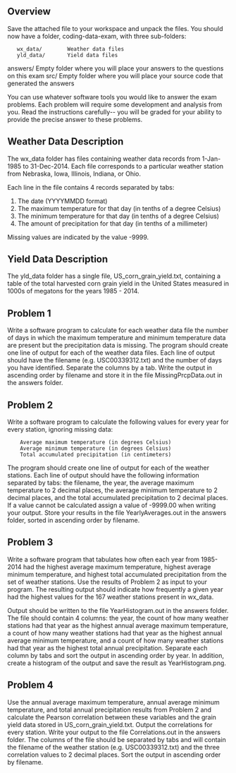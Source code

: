 Overview
--------

Save the attached file to your workspace and unpack the files. You should now have a folder, coding-data-exam, with three sub-folders:

       wx_data/        Weather data files
       yld_data/       Yield data files
answers/        Empty folder where you will place your answers to the questions on this exam
src/            Empty folder where you will place your source code that generated the answers
        
You can use whatever software tools you would like to answer the exam problems. Each problem will require some development and analysis from you. Read the instructions carefully-- you will be graded for your ability to provide the precise answer to these problems.

Weather Data Description
------------------------

The wx_data folder has files containing weather data records from 1-Jan-1985 to 31-Dec-2014. Each file corresponds to a particular weather station from Nebraska, Iowa, Illinois, Indiana, or Ohio. 

Each line in the file contains 4 records separated by tabs: 

1. The date (YYYYMMDD format)
2. The maximum temperature for that day (in tenths of a degree Celsius)
3. The minimum temperature for that day (in tenths of a degree Celsius)
4. The amount of precipitation for that day (in tenths of a millimeter)

Missing values are indicated by the value -9999.

Yield Data Description
----------------------

The yld_data folder has a single file, US_corn_grain_yield.txt, containing a table of the total harvested corn grain yield in the United States measured in 1000s of megatons for the years 1985 - 2014.

Problem 1
---------
Write a software program to calculate for each weather data file the number of days in which the maximum temperature and minimum temperature data are present but the precipitation data is missing. The program should create one line of output for each of the weather data files. Each line of output should have the filename (e.g. USC00339312.txt) and the number of days you have identified. Separate the columns by a tab. Write the output in ascending order by filename and store it in the file MissingPrcpData.out in the answers folder.


Problem 2
---------
Write a software program to calculate the following values for every year for every station, ignoring missing data:

        Average maximum temperature (in degrees Celsius)
        Average minimum temperature (in degrees Celsius)
        Total accumulated precipitation (in centimeters)

The program should create one line of output for each of the weather stations. Each line of output should have the following information separated by tabs: the filename, the year, the average maximum temperature to 2 decimal places, the average minimum temperature to 2 decimal places, and the total accumulated precipitation to 2 decimal places. If a value cannot be calculated assign a value of -9999.00 when writing your output.  Store your results in the file YearlyAverages.out in the answers folder, sorted in ascending order by filename.

Problem 3
---------
Write a software program that tabulates how often each year from 1985-2014 had the highest average maximum temperature, highest average minimum temperature, and highest total accumulated precipitation from the set of weather stations. Use the results of Problem 2 as input to your program. The resulting output should indicate how frequently a given year had the highest values for the 167 weather stations present in wx_data.

Output should be written to the file YearHistogram.out in the answers folder. The file should contain 4 columns: the year, the count of how many weather stations had that year as the highest annual average maximum temperature, a count of how many weather stations had that year as the highest annual average minimum temperature, and a count of how many weather stations had that year as the highest total annual precipitation. Separate each column by tabs and sort the output in ascending order by year. In addition, create a histogram of the output and save the result as YearHistogram.png.

Problem 4
---------
Use the annual average maximum temperature, annual average minimum temperature, and total annual precipitation results from Problem 2 and calculate the Pearson correlation between these variables and the grain yield data stored in US_corn_grain_yield.txt. Output the correlations for every station. Write your output to the file Correlations.out in the answers folder. The columns of the file should be separated by tabs and will contain the filename of the weather station (e.g. USC00339312.txt) and the three correlation values to 2 decimal places. Sort the output in ascending order by filename.

